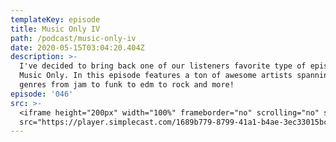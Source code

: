 ```yaml
---
templateKey: episode
title: Music Only IV
path: /podcast/music-only-iv
date: 2020-05-15T03:04:20.404Z
description: >-
  I've decided to bring back one of our listeners favorite type of episodes,
  Music Only. In this episode features a ton of awesome artists spanning all
  genres from jam to funk to edm to rock and more! 
episode: '046'
src: >-
  <iframe height="200px" width="100%" frameborder="no" scrolling="no" seamless
  src="https://player.simplecast.com/1689b779-8799-41a1-b4ae-3ec33015bce6?dark=false"></iframe>
---
```


